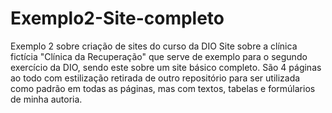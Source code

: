 # Exemplo2-Site-completo
Exemplo 2 sobre criação de sites do curso da DIO
Site sobre a clínica fictícia "Clínica da Recuperação" que serve de exemplo para o segundo exercício da DIO, sendo este sobre um site básico completo.
São 4 páginas ao todo com estilização retirada de outro repositório para ser utilizada como padrão em todas as páginas, mas com textos, tabelas e formúlarios de minha autoria.
